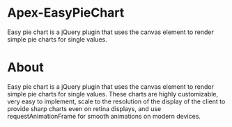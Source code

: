 # Apex-EasyPieChart
Easy pie chart is a jQuery plugin that uses the canvas element to render simple pie charts for single values.

# About
Easy pie chart is a jQuery plugin that uses the canvas element to render simple pie charts for single values. These charts are highly customizable, very easy to implement, scale to the resolution of the display of the client to provide sharp charts even on retina displays, and use requestAnimationFrame for smooth animations on modern devices.

